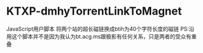 KTXP-dmhyTorrentLinkToMagnet
============================
JavaScript用户脚本
将两个站的超长磁链换成btih为40个字符长度的磁链 PS:沿用这个脚本并不是因为我认为bt.acg.ms跟极影有任何关系，只是两者的受众有重叠
